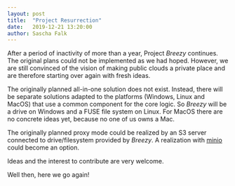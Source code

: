 ```yaml
---
layout: post
title:  "Project Resurrection"
date:   2019-12-21 13:20:00
author: Sascha Falk
---
```


After a period of inactivity of more than a year, Project *Breezy* continues. The original plans could not be
implemented as we had hoped. However, we are still convinced of the vision of making public clouds a private
place and are therefore starting over again with fresh ideas.

The originally planned all-in-one solution does not exist. Instead, there will be separate solutions adapted
to the platforms (Windows, Linux and MacOS) that use a common component for the core logic. So *Breezy* will be
a drive on Windows and a FUSE file system on Linux. For MacOS there are no concrete ideas yet, because no one
of us owns a Mac.

The originally planned proxy mode could be realized by an S3 server connected to drive/filesystem provided by
*Breezy*. A realization with [minio](https://min.io/) could become an option.

Ideas and the interest to contribute are very welcome.

Well then, here we go again!
